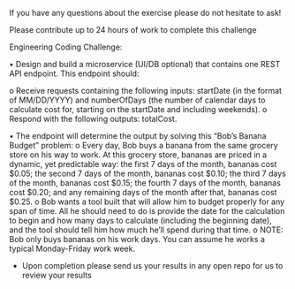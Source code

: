 If you have any questions about the exercise please do not hesitate to ask!

Please contribute up to 24 hours of work to complete this challenge

Engineering Coding Challenge:

• Design and build a microservice (UI/DB optional) that contains one REST API endpoint.
This endpoint should:

  o Receive requests containing the following inputs: startDate (in the format of
    MM/DD/YYYY) and numberOfDays (the number of calendar days to calculate
    cost for, starting on the startDate and including weekends).
  o Respond with the following outputs: totalCost.


• The endpoint will determine the output by solving this “Bob’s Banana Budget” problem:
  o Every day, Bob buys a banana from the same grocery store on his way to work.
    At this grocery store, bananas are priced in a dynamic, yet predictable way: the
    first 7 days of the month, bananas cost $0.05; the second 7 days of the
    month, bananas cost $0.10; the third 7 days of the month, bananas cost $0.15;
    the fourth 7 days of the month, bananas cost $0.20; and any remaining days of
    the month after that, bananas cost $0.25.
  o Bob wants a tool built that will allow him to budget properly for any span of
    time. All he should need to do is provide the date for the calculation to begin and
    how many days to calculate (including the beginning date), and the tool should
    tell him how much he’ll spend during that time.
  o NOTE: Bob only buys bananas on his work days. You can assume he works a
    typical Monday-Friday work week.

- Upon completion please send us your results in any open repo for us to review your
results